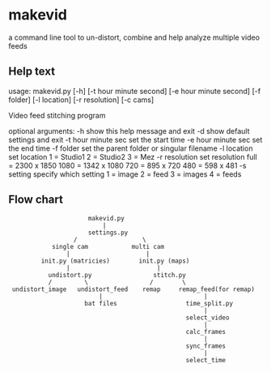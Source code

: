 makevid
=======

a command line tool to un-distort, combine and help analyze multiple video feeds













Help text
---------

usage: makevid.py [-h] [-t hour minute second] [-e hour minute second] [-f folder]
                   [-l location] [-r resolution] [-c cams]

Video feed stitching program

optional arguments:
  -h                   show this help message and exit
  -d                   show default settings and exit
  -t hour minute sec   set the start time
  -e hour minute sec   set the end time
  -f folder            set the parent folder or singular filename
  -l location          set location
                         1 = Studio1
                         2 = Studio2
                         3 = Mez
  -r resolution        set resolution
                         full = 2300 x 1850
                         1080 = 1342 x 1080
                         720  = 895 x 720
                         480  = 598 x 481
  -s setting           specify which setting
                         1 = image
                         2 = feed
                         3 = images
                         4 = feeds

Flow chart
----------

                          makevid.py
                              |
                          settings.py
                      /                  \
                single cam            multi cam
                    |                     |
             init.py (matricies)        init.py (maps) 
                    |                        |
               undistort.py                 stitch.py
               /         \                 /        \
     undistort_image   undistort_feed    remap     remap_feed(for remap)
                             |                            |
                         bat files                   time_split.py
                                                          |
                                                     select_video
                                                          |
                                                     calc_frames
                                                          |                                                     
                                                     sync_frames
                                                          |                                                     
                                                     select_time
